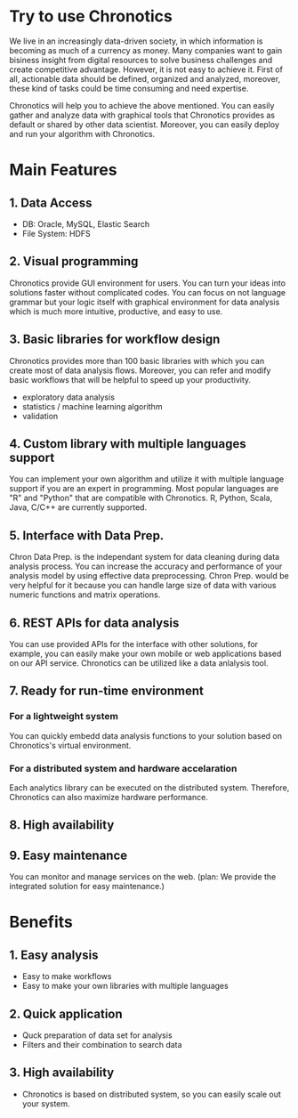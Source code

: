 # Try to use Chronotics
We live in an increasingly data-driven society, in which information is becoming as much of a currency as money. Many companies want to gain bisiness insight from digital resources to solve business challenges and create competitive advantage. 
However, it is not easy to achieve it. First of all, actionable data should be defined, organized and analyzed, moreover, these kind of tasks could be time consuming and need expertise.

Chronotics will help you to achieve the above mentioned. You can easily gather and analyze data with graphical tools that Chronotics provides as default or shared by other data scientist. Moreover, you can easily deploy and run your algorithm with Chronotics.

# Main Features
## 1. Data Access
 - DB: Oracle, MySQL, Elastic Search
 - File System: HDFS
## 2. Visual programming
Chronotics provide GUI environment for users. You can turn your ideas into solutions faster without complicated codes. You can focus on not language grammar but your logic itself with graphical environment for data analysis which is much more intuitive, productive, and easy to use.
## 3. Basic libraries for workflow design
Chronotics provides more than 100 basic libraries with which you can create most of data analysis flows. Moreover, you can refer and modify basic workflows that will be helpful to speed up your productivity.
 - exploratory data analysis
 - statistics / machine learning algorithm
 - validation
## 4. Custom library with multiple languages support
You can implement your own algorithm and utilize it with multiple language support if you are an expert in programming. Most popular languages are "R" and "Python" that are compatible with Chronotics. R, Python, Scala, Java, C/C++ are currently supported.
## 5. Interface with Data Prep.
Chron Data Prep. is the independant system for data cleaning during data analysis process. You can increase the accuracy and performance of your analysis model by using effective data preprocessing. Chron Prep. would be very helpful for it because you can handle large size of data with various numeric functions and matrix operations.
## 6. REST APIs for data analysis
You can use provided APIs for the interface with other solutions, for example, you can easily make your own mobile or web applications based on our API service. Chronotics can be utilized like a data anlalysis tool.
## 7. Ready for run-time environment
### For a lightweight system
You can quickly embedd data analysis functions to your solution based on Chronotics's virtual environment.
### For a distributed system and hardware accelaration
Each analytics library can be executed on the distributed system. Therefore, Chronotics can also maximize hardware performance. 
## 8. High availability
## 9. Easy maintenance
You can monitor and manage services on the web. (plan: We provide the integrated solution for easy maintenance.)

# Benefits
## 1. Easy analysis
 - Easy to make workflows
 - Easy to make your own libraries with multiple languages
## 2. Quick application
 - Quck preparation of data set for analysis
 - Filters and their combination to search data
## 3. High availability
 - Chronotics is based on distributed system, so you can easily scale out your system.
